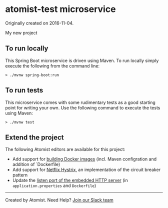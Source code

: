 
atomist-test microservice
===========================

Originally created on 2016-11-04.

My new project

To run locally
--------------

This Spring Boot microservice is driven using Maven. To run locally simply execute the following from the command line:

```shell
> ./mvnw spring-boot:run
```

To run tests
------------

This microservice comes with some rudimentary tests as a good starting point for writing your own. Use the following command to execute the tests using Maven:

```shell
> ./mvnw test
```

Extend the project
--------------------

The following Atomist editors are available for this project:

 * Add support for [building Docker images](https://api.atomist.com/v1/projects/editors/2006fbe0-fcbb-4b52-a282-1ac99e296ed1) (incl. Maven configration and addition of `Dockerfile)
 * Add support for [Netflix Hystrix](https://api.atomist.com/v1/projects/editors/97357b3d-9269-417f-bc05-133e8c5ac2c9), an implementation of the circuit breaker pattern
 * Update the [listen port of the embedded HTTP server](https://api.atomist.com/v1/projects/editors/9090c8de-be9f-4a99-96b1-ed8890a9f879) (in `application.properties` and `Dockerfile`)



---
Created by Atomist. Need Help? <a href="https://join.atomist.com/">Join our Slack team</a>

